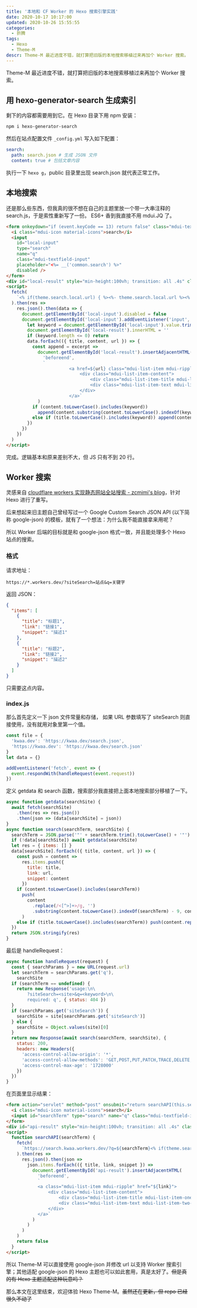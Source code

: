 ```yaml
---
title: '本地和 CF Worker 的 Hexo 搜索引擎实践'
date: 2020-10-17 10:17:00
updated: 2020-10-26 15:55:55
categories:
  - 折腾
tags:
  - Hexo
  - Theme-M
descr: Theme-M 最近进度不错，就打算把旧版的本地搜索移植过来再加个 Worker 搜索。
---
```


Theme-M 最近进度不错，就打算把旧版的本地搜索移植过来再加个 Worker 搜索。<!-- more -->

## 用 hexo-generator-search 生成索引

剩下的内容都需要用到它。在 Hexo 目录下用 npm 安装：

```bash
npm i hexo-generator-search
```

然后在站点配置文件 `_config.yml` 写入如下配置：

```yaml
search:
  path: search.json # 生成 JSON 文件
  content: true # 包括文章内容
```

执行一下 `hexo g`，public 目录里出现 search.json 就代表正常工作。

## 本地搜索

还是那么些东西，但我真的很不想在自己的主题里放一个带一大串注释的 search.js，于是索性重新写了一份。
ES6+ 香到我直接不用 mdui.JQ 了。

```html
<form onkeydown="if (event.keyCode == 13) return false" class="mdui-textfield mdui-m-b-2">
  <i class="mdui-icon material-icons">search</i>
  <input
    id="local-input"
    type="search"
    name="q"
    class="mdui-textfield-input"
    placeholder="<%= __('common.search') %>"
    disabled />
</form>
<div id="local-result" style="min-height:100vh; transition: all .4s" class="mdui-list"></div>
<script>
  fetch(
    `<% if(theme.search.local.url) { %><%- theme.search.local.url %><% } else { %><%- url_for('search.json') %><% } %>`
  ).then(res =>
    res.json().then(data => {
      document.getElementById('local-input').disabled = false
      document.getElementById('local-input').addEventListener('input', () => {
        let keyword = document.getElementById('local-input').value.trim().toLowerCase()
        document.getElementById('local-result').innerHTML = ''
        if (keyword.length <= 0) return
        data.forEach(({ title, content, url }) => {
          const append = excerpt =>
            document.getElementById('local-result').insertAdjacentHTML(
              'beforeend',
              `
                        <a href=${url} class="mdui-list-item mdui-ripple">
                            <div class="mdui-list-item-content">
                                <div class="mdui-list-item-title mdui-list-item-one-line">${title}</div>
                                <div class="mdui-list-item-text mdui-list-item-two-line">${excerpt}</div>
                            </div>
                        </a>`
            )
          if (content.toLowerCase().includes(keyword))
            append(content.substring(content.toLowerCase().indexOf(keyword) - 9, content.toLowerCase().indexOf(keyword) + 130))
          else if (title.toLowerCase().includes(keyword)) append(content.substring(0, 139))
        })
      })
    })
  )
</script>
```

完成。逻辑基本和原来差别不大，但 JS 只有不到 20 行。

## Worker 搜索

灵感来自 [cloudflare workers 实现静态网站全站搜索 - zcmimi's blog](https://blog.zcmimi.top/posts/cloudflare%20workers%E5%AE%9E%E7%8E%B0%E9%9D%99%E6%80%81%E7%BD%91%E7%AB%99%E5%85%A8%E7%AB%99%E6%90%9C%E7%B4%A2)，针对 Hexo 进行了重写。

后来想起来旧主题自己曾经写过一个 Google Custom Search JSON API (以下简称 google-json) 的模板，就有了一个想法：为什么我不能直接拿来用呢？

所以 Worker 后端的目标就是和 google-json 格式一致，并且能处理多个 Hexo 站点的搜索。

### 格式

请求地址：

```plain
https://*.workers.dev/?siteSearch=站点&q=关键字
```

返回 JSON：

```json
{
  "items": [
    {
      "title": "标题1",
      "link": "链接1",
      "snippet": "描述1"
    },
    {
      "title": "标题2",
      "link": "链接2",
      "snippet": "描述2"
    }
  ]
}
```

只需要这点内容。

### index.js

那么首先定义一下 json 文件常量和存储，
如果 URL 参数填写了 siteSearch 则直接使用，没有就用对象里第一个值。

```javascript
const file = {
  'kwaa.dev': 'https://kwaa.dev/search.json',
  'https://kwaa.dev': 'https://kwaa.dev/search.json'
}
let data = {}

addEventListener('fetch', event => {
  event.respondWith(handleRequest(event.request))
})
```

定义 getdata 和 search 函数，搜索部分我直接把上面本地搜索部分移植了一下。

```javascript
async function getdata(searchSite) {
  await fetch(searchSite)
    .then(res => res.json())
    .then(json => (data[searchSite] = json))
}
async function search(searchTerm, searchSite) {
  searchTerm = JSON.parse('"' + searchTerm.trim().toLowerCase() + '"')
  if (!data[searchSite]) await getdata(searchSite)
  let res = { items: [] }
  data[searchSite].forEach(({ title, content, url }) => {
    const push = content =>
      res.items.push({
        title: title,
        link: url,
        snippet: content
      })
    if (content.toLowerCase().includes(searchTerm))
      push(
        content
          .replace(/<[^>]+>/g, '')
          .substring(content.toLowerCase().indexOf(searchTerm) - 9, content.toLowerCase().indexOf(searchTerm) + 130)
      )
    else if (title.toLowerCase().includes(searchTerm)) push(content.replace(/<[^>]+>/g, '').substring(0, 139))
  })
  return JSON.stringify(res)
}
```

最后是 handleRequest：

```javascript
async function handleRequest(request) {
  const { searchParams } = new URL(request.url)
  let searchTerm = searchParams.get('q'),
    searchSite
  if (searchTerm == undefined) {
    return new Response('usage:\n\
        ?siteSearch=<site>&q=<keyword>\n\
        required: q', { status: 404 })
  }
  if (searchParams.get('siteSearch')) {
    searchSite = site[searchParams.get('siteSearch')]
  } else {
    searchSite = Object.values(site)[0]
  }
  return new Response(await search(searchTerm, searchSite), {
    status: 200,
    headers: new Headers({
      'access-control-allow-origin': '*',
      'access-control-allow-methods': 'GET,POST,PUT,PATCH,TRACE,DELETE,HEAD,OPTIONS',
      'access-control-max-age': '1728000'
    })
  })
}
```

在页面里显示结果：

```html
<form action="servlet" method="post" onsubmit="return searchAPI(this.searchTerm.value);" class="mdui-textfield mdui-m-b-2">
  <i class="mdui-icon material-icons">search</i>
  <input id="searchTerm" type="search" name="q" class="mdui-textfield-input" placeholder="<%= __('common.search') %>" />
</form>
<div id="api-result" style="min-height:100vh; transition: all .4s" class="mdui-list"></div>
<script>
  function searchAPI(searchTerm) {
    fetch(
      `https://search.kwaa.workers.dev/?q=${searchTerm}<% if(theme.search.api.site !== false) { %>&siteSearch=<% if(theme.search.api.site == '') { %><%= config.root %><% } else { %><%= theme.search.api.site %><% }} if (theme.search.api.key && theme.search.api.id) { %>&key=<%= theme.search.api.key %>&cx=<%= theme.search.api.id %><% } %>`
    ).then(res =>
      res.json().then(json =>
        json.items.forEach(({ title, link, snippet }) =>
          document.getElementById('api-result').insertAdjacentHTML(
            'beforeend',
            `
            <a class="mdui-list-item mdui-ripple" href="${link}">
                <div class="mdui-list-item-content">
                    <div class="mdui-list-item-title mdui-list-item-one-line">${title}</div>
                    <div class="mdui-list-item-text mdui-list-item-two-line">${snippet}</div>
                </div>
            </a>`
          )
        )
      )
    )
    return false
  }
</script>
```

所以 Theme-M 可以直接使用 google-json 并修改 url 以支持 Worker 搜索引擎；其他适配 google-json 的 Hexo 主题也可以如此套用，真是太好了。~~但是真的有 Hexo 主题适配这种玩意吗？~~

那么本文在这里结束，欢迎体验 Hexo Theme-M。~~虽然还在更新，但 repo 已经很久不动了~~
